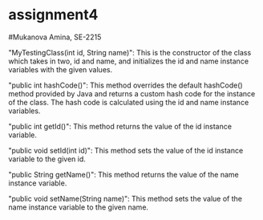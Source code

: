 # assignment4
#Mukanova Amina, SE-2215


"MyTestingClass(int id, String name)": This is the constructor of the class which takes in two,
id and name, and initializes the id and name instance variables with the given values.


"public int hashCode()": This method overrides the default hashCode() method provided
by Java and returns a custom hash code for the instance of the class. 
The hash code is calculated using the id and name instance variables.


"public int getId()": This method returns the value of the id instance variable.


"public void setId(int id)": This method sets the value of the id instance variable to the given id.


"public String getName()": This method returns the value of the name instance variable.


"public void setName(String name)": This method sets the value of the name instance variable to the given name.